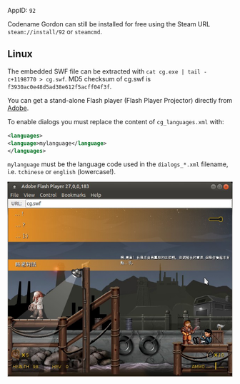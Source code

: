 AppID: `92`

Codename Gordon can still be installed for free using the Steam URL `steam://install/92` or `steamcmd`.

Linux
-----

The embedded SWF file can be extracted with `cat cg.exe | tail -c+1198770 > cg.swf`.
MD5 checksum of cg.swf is `f3930ac0e48d5ad38e612f5acff04f3f`.

You can get a stand-alone Flash player (Flash Player Projector) directly from [Adobe](http://www.adobe.com/support/flashplayer/debug_downloads.html).

To enable dialogs you must replace the content of `cg_languages.xml` with:
``` XML
<languages>
<language>mylanguage</language>
</languages>
```
`mylanguage` must be the language code used in the `dialogs_*.xml` filename, i.e. `tchinese` or `english` (lowercase!).

![Codename Gordon on Linux](screenshot.jpg)

